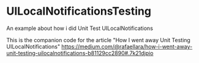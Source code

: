 # UILocalNotificationsTesting
An example about how i did Unit Test UILocalNotifications

This is the companion code for the article "How I went away Unit Testing UILocalNotifications"
https://medium.com/@rafaellara/how-i-went-away-unit-testing-uilocalnotifications-b81129cc2890#.7k21djpio
